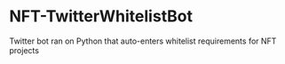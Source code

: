 # NFT-TwitterWhitelistBot
Twitter bot ran on Python that auto-enters whitelist requirements for NFT projects
